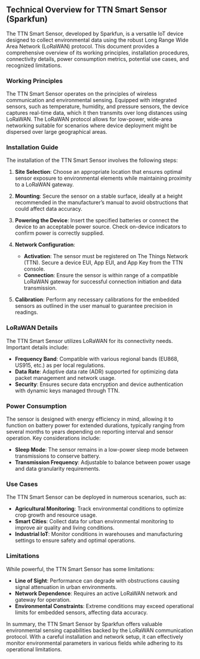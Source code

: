 ## Technical Overview for TTN Smart Sensor (Sparkfun)

The TTN Smart Sensor, developed by Sparkfun, is a versatile IoT device designed to collect environmental data using the robust Long Range Wide Area Network (LoRaWAN) protocol. This document provides a comprehensive overview of its working principles, installation procedures, connectivity details, power consumption metrics, potential use cases, and recognized limitations.

### Working Principles

The TTN Smart Sensor operates on the principles of wireless communication and environmental sensing. Equipped with integrated sensors, such as temperature, humidity, and pressure sensors, the device captures real-time data, which it then transmits over long distances using LoRaWAN. The LoRaWAN protocol allows for low-power, wide-area networking suitable for scenarios where device deployment might be dispersed over large geographical areas.

### Installation Guide

The installation of the TTN Smart Sensor involves the following steps:

1. **Site Selection**: Choose an appropriate location that ensures optimal sensor exposure to environmental elements while maintaining proximity to a LoRaWAN gateway.
  
2. **Mounting**: Secure the sensor on a stable surface, ideally at a height recommended in the manufacturer’s manual to avoid obstructions that could affect data accuracy.

3. **Powering the Device**: Insert the specified batteries or connect the device to an acceptable power source. Check on-device indicators to confirm power is correctly supplied.

4. **Network Configuration**: 

   - **Activation**: The sensor must be registered on The Things Network (TTN). Secure a device EUI, App EUI, and App Key from the TTN console.
   - **Connection**: Ensure the sensor is within range of a compatible LoRaWAN gateway for successful connection initiation and data transmission.

5. **Calibration**: Perform any necessary calibrations for the embedded sensors as outlined in the user manual to guarantee precision in readings.

### LoRaWAN Details

The TTN Smart Sensor utilizes LoRaWAN for its connectivity needs. Important details include:

- **Frequency Band**: Compatible with various regional bands (EU868, US915, etc.) as per local regulations.
- **Data Rate**: Adaptive data rate (ADR) supported for optimizing data packet management and network usage.
- **Security**: Ensures secure data encryption and device authentication with dynamic keys managed through TTN.

### Power Consumption

The sensor is designed with energy efficiency in mind, allowing it to function on battery power for extended durations, typically ranging from several months to years depending on reporting interval and sensor operation. Key considerations include:

- **Sleep Mode**: The sensor remains in a low-power sleep mode between transmissions to conserve battery.
- **Transmission Frequency**: Adjustable to balance between power usage and data granularity requirements.

### Use Cases

The TTN Smart Sensor can be deployed in numerous scenarios, such as:

- **Agricultural Monitoring**: Track environmental conditions to optimize crop growth and resource usage.
- **Smart Cities**: Collect data for urban environmental monitoring to improve air quality and living conditions.
- **Industrial IoT**: Monitor conditions in warehouses and manufacturing settings to ensure safety and optimal operations.

### Limitations

While powerful, the TTN Smart Sensor has some limitations:

- **Line of Sight**: Performance can degrade with obstructions causing signal attenuation in urban environments.
- **Network Dependence**: Requires an active LoRaWAN network and gateway for operation.
- **Environmental Constraints**: Extreme conditions may exceed operational limits for embedded sensors, affecting data accuracy.

In summary, the TTN Smart Sensor by Sparkfun offers valuable environmental sensing capabilities backed by the LoRaWAN communication protocol. With a careful installation and network setup, it can effectively monitor environmental parameters in various fields while adhering to its operational limitations.